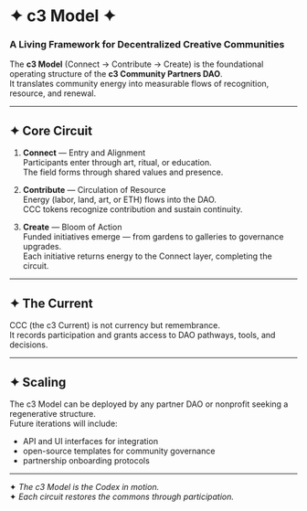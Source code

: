 # ✦ c3 Model ✦
### A Living Framework for Decentralized Creative Communities

The **c3 Model** (Connect → Contribute → Create) is the foundational operating structure of the **c3 Community Partners DAO**.  
It translates community energy into measurable flows of recognition, resource, and renewal.

---

## ✦ Core Circuit

1. **Connect** — Entry and Alignment  
   Participants enter through art, ritual, or education.  
   The field forms through shared values and presence.

2. **Contribute** — Circulation of Resource  
   Energy (labor, land, art, or ETH) flows into the DAO.  
   CCC tokens recognize contribution and sustain continuity.

3. **Create** — Bloom of Action  
   Funded initiatives emerge — from gardens to galleries to governance upgrades.  
   Each initiative returns energy to the Connect layer, completing the circuit.

---

## ✦ The Current

CCC (the c3 Current) is not currency but remembrance.  
It records participation and grants access to DAO pathways, tools, and decisions.

---

## ✦ Scaling

The c3 Model can be deployed by any partner DAO or nonprofit seeking a regenerative structure.  
Future iterations will include:
- API and UI interfaces for integration  
- open-source templates for community governance  
- partnership onboarding protocols

---

✦ _The c3 Model is the Codex in motion._  
✦ _Each circuit restores the commons through participation._
